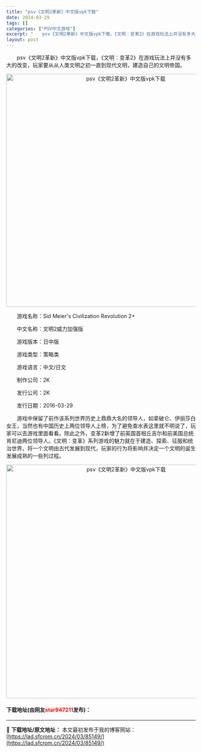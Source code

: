 ```yaml
---
title: "psv《文明2革新》中文版vpk下载"
date: 2024-03-29
tags: []
categories: ["PSV中文游戏"]
excerpt: "　　psv《文明2革新》中文版vpk下载，《文明：变革2》在游戏玩法上并没有多大的改变，玩家要从从人类文明之初一直到现代文明，建造自己的文明帝国。 　　游戏名称：Sid Meier&#039;s Civilization Revolution 2+ 　　中文名称：文明2威力加强版 　　游戏版本：日中版&hellip;"
layout: post
---
```


 <p>　　psv《文明2革新》中文版vpk下载，《文明：变革2》在游戏玩法上并没有多大的改变，玩家要从从人类文明之初一直到现代文明，建造自己的文明帝国。</p> <p align="center"><img align="" border="0" src="https://lad.sfcrom.cn/wp-content/uploads/2024/03/20240329_66066d0bc6e09.png" width="620" alt="psv《文明2革新》中文版vpk下载" /></p> <p>　　游戏名称：Sid Meier&#39;s Civilization Revolution 2+</p> <p>　　中文名称：文明2威力加强版</p> <p>　　游戏版本：日中版</p> <p>　　游戏类型：策略类</p> <p>　　游戏语言：中文/日文</p> <p>　　制作公司：2K</p> <p>　　发行公司：2K</p> <p>　　发行日期：2016-03-29</p> <p>　　游戏中保留了前作该系列世界历史上鼎鼎大名的领导人，如拿破仑、伊丽莎白女王，当然也有中国历史上两位领导人上榜，为了避免查水表这里就不明说了，玩家可以去游戏里面看看。除此之外，变革2新增了前英国首相丘吉尔和前美国总统肯尼迪两位领导人。《文明：变革》系列游戏的魅力就在于建造、探索、征服和统治世界，将一个文明由古代发展到现代，玩家的行为将影响并决定一个文明的诞生发展成熟的一些列过程。</p> <p align="center"><img align="" border="0" src="https://lad.sfcrom.cn/wp-content/uploads/2024/03/20240329_66066d0e1c9ca.png" width="622" alt="psv《文明2革新》中文版vpk下载" /></p> <p><h4>下载地址(由网友<font color="red">star947211</font>发布)：</h4></p> 

---
📖 **下载地址/原文地址：** 本文最初发布于我的博客网站：[https://lad.sfcrom.cn/2024/03/85149/](https://lad.sfcrom.cn/2024/03/85149/)
